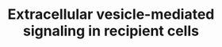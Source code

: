 ---
annotations:
- type: Disease Ontology
  value: cancer
- type: Disease Ontology
  value: nervous system disease
- type: Pathway Ontology
  value: signaling pathway
authors:
- Khanspers
- AlexanderPico
- Zari
- Susan
description: Protein sorting during formation of multivesicular bodies results in
  packaging of key molecules in exosomes. Exosomes bound-signaling ligands once released
  from host cells interacts with the receptors on the recipient cells to induce downstream
  signaling cascades pivotal in the initiation and progression of cancer. This horizontal
  transfer of proteomic content of exosomes can mediate signaling pathways including
  Wnt, PI3K and TGF-beta in recipient cells.  Proteins on this pathway have targeted
  assays available via the [https://assays.cancer.gov/available_assays?wp_id=WP2870
  CPTAC Assay Portal]
last-edited: 2019-08-28
organisms:
- Homo sapiens
redirect_from:
- /index.php/Pathway:WP2870
- /instance/WP2870
schema-jsonld:
- '@context': https://schema.org/
  '@id': https://wikipathways.github.io/pathways/WP2870.html
  '@type': Dataset
  creator:
    '@type': Organization
    name: WikiPathways
  description: Protein sorting during formation of multivesicular bodies results in
    packaging of key molecules in exosomes. Exosomes bound-signaling ligands once
    released from host cells interacts with the receptors on the recipient cells to
    induce downstream signaling cascades pivotal in the initiation and progression
    of cancer. This horizontal transfer of proteomic content of exosomes can mediate
    signaling pathways including Wnt, PI3K and TGF-beta in recipient cells.  Proteins
    on this pathway have targeted assays available via the [https://assays.cancer.gov/available_assays?wp_id=WP2870
    CPTAC Assay Portal]
  keywords:
  - ''
  - WNT3A
  - TGFB3
  - ERBB2
  - TGFBR2
  - SMAD2
  - APC
  - Frizzled
  - NRAS
  - MTOR
  - TGFA
  - HRAS
  - CTNNB1
  - TSPAN8
  - MAPK
  - SMAD3
  - DKK4
  - CD133
  - TGFB1
  - TGFBR3
  - AKT1
  - EGFR
  - WNT
  - PI3K
  - KRAS
  - TGFB2
  - MFGE8
  - TGFBR1
  - HGFR
  - SMAD4
  - WNT5A
  - AXIN1
  - RAF1
  - HGF
  license: CC0
  name: Extracellular vesicle-mediated signaling in recipient cells
seo: CreativeWork
title: Extracellular vesicle-mediated signaling in recipient cells
wpid: WP2870
---